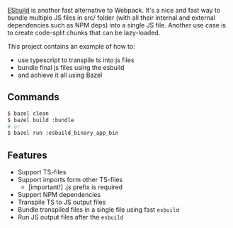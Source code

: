 [ESbuild](https://esbuild.github.io/) is another fast alternative to Webpack. It's a nice and fast way to bundle multiple JS files in src/ folder (with all their internal and external dependencies such as NPM deps) into a single JS file. Another use case is to create code-split chunks that can be lazy-loaded.

This project contains an example of how to:
- use typescript to transpile ts into js files
- bundle final js files using the esbuild
- and achieve it all using Bazel

## Commands

```sh
$ bazel clean
$ bazel build :bundle
# or
$ bazel run :esbuild_binary_app_bin
```

## Features

- Support TS-files
- Support imports form other TS-files
  - [important!] .js prefix is required
- Support NPM dependencies
- Transpile TS to JS output files
- Bundle transpiled files in a single file using fast `esbuild`
- Run JS output files after the `esbuild`
